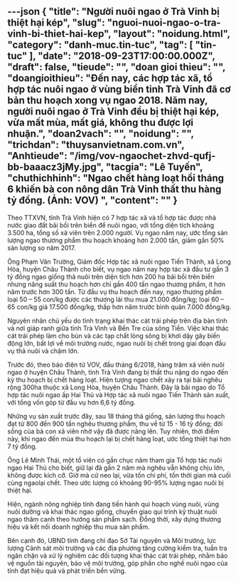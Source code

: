 ---json
{
    "title": "Người nuôi ngao ở Trà Vinh bị thiệt hại kép",
    "slug": "nguoi-nuoi-ngao-o-tra-vinh-bi-thiet-hai-kep",
    "layout": "noidung.html",
    "category": "danh-muc.tin-tuc",
    "tag": [
        "tin-tuc"
    ],
    "date": "2018-09-23T17:00:00.000Z",
    "draft": false,
    "tieude": "",
    "doan gioi thieu": "",
    "doangioithieu": "Đến nay, các hợp tác xã, tổ hợp tác nuôi ngao ở vùng biển tỉnh Trà Vinh đã cơ bản thu hoạch xong vụ ngao 2018. Năm nay, người nuôi ngao ở Trà Vinh đều bị thiệt hại kép, vừa mất mùa, mất giá, không thu được lợi nhuận.",
    "doan2vach": "",
    "noidung": "",
    "trichdan": "thuysanvietnam.com.vn",
    "Anhtieude": "/img/vov-ngaochet-zhvd-qufj-bb-baaacz3jMy.jpg",
    "tacgia": "Lê Tuyến",
    "chuthichhinh": "Ngao chết hàng loạt hồi tháng 6 khiến bà con nông dân Trà Vinh thất thu hàng tỷ đồng. (Ảnh: VOV) ",
    "__content__": ""
}
---
<p>Theo&nbsp;TTXVN, tỉnh Tr&agrave; Vinh hiện c&oacute; 7 hợp t&aacute;c x&atilde; v&agrave; tổ hợp t&aacute;c được nh&agrave; nước giao đất b&atilde;i bồi tr&ecirc;n biển để&nbsp;nu&ocirc;i ngao, với tổng diện t&iacute;ch khoảng 3.500 ha, tổng số x&atilde; vi&ecirc;n tr&ecirc;n 2.000 người. Vụ ngao năm nay, ước tổng sản lượng ngao thương phẩm thu hoạch khoảng hơn 2.000 tấn, giảm gần 50% sản lượng so năm 2017.&nbsp;</p>

<p>&Ocirc;ng Phạm Văn Trường, Gi&aacute;m đốc Hợp t&aacute;c x&atilde; nu&ocirc;i ngao Tiến Th&agrave;nh, x&atilde; Long H&ograve;a, huyện Ch&acirc;u Th&agrave;nh cho biết, vụ ngao năm nay hợp t&aacute;c x&atilde; đầu tư gần 3 tỷ đồng ngao giống thả nu&ocirc;i tr&ecirc;n diện t&iacute;ch hơn 200 ha b&atilde;i bồi tr&ecirc;n biển nhưng năng suất thu hoạch hơn chỉ gần 400 tấn ngao thương phẩm, &iacute;t hơn năm trước hơn 300 tấn. Từ đầu vụ thu hoạch đến nay, ngao thương phẩm loại 50 &ndash; 55 con/kg được c&aacute;c thương l&aacute;i thu mua 21.000 đồng/kg; loại 60 &ndash; 65 con/kg gi&aacute; 17.500 đồng/kg, thấp hơn năm trước b&igrave;nh qu&acirc;n 7.000 đồng/kg.</p>

<p>Nguy&ecirc;n nh&acirc;n chủ yếu do t&igrave;nh trạng khai th&aacute;c c&aacute;t tr&aacute;i ph&eacute;p tr&ecirc;n địa b&agrave;n tỉnh v&agrave; nơi gi&aacute;p ranh giữa tỉnh Tr&agrave; Vinh v&agrave; Bến Tre của s&ocirc;ng Tiền. Việc khai th&aacute;c c&aacute;t tr&aacute;i ph&eacute;p l&agrave;m cho b&ugrave;n v&agrave; c&aacute;c tạp chất l&ograve;ng s&ocirc;ng bị khơi dậy g&acirc;y biến động lớn, bất lợi về m&ocirc;i trường nước, ngao nu&ocirc;i bị chết trong giai đoạn đầu vụ thả nu&ocirc;i v&agrave; chậm lớn.</p>

<p>Trước đ&oacute;, theo b&aacute;o điện tử&nbsp;VOV, đầu th&aacute;ng 6/2018, h&agrave;ng trăm x&atilde; vi&ecirc;n nu&ocirc;i ngao ở huyện Ch&acirc;u Th&agrave;nh, tỉnh Tr&agrave; Vinh đang bị thất thu nặng do ngao đến kỳ thu hoạch bị chết h&agrave;ng loạt. Hiện tượng ngao chết xảy ra tại b&atilde;i ngh&ecirc;u rộng 300ha thuộc x&atilde; Long H&ograve;a, huyện Ch&acirc;u Th&agrave;nh. Đ&acirc;y l&agrave; b&atilde;i ngao do Tổ hợp t&aacute;c nu&ocirc;i ngao ấp Hai Thủ v&agrave; Hợp t&aacute;c x&atilde; nu&ocirc;i ngao Tiến Th&agrave;nh sản xuất, với tổng vốn g&oacute;p từ đầu vụ hơn 6,6 tỷ đồng.</p>

<p>Những vụ sản xuất trước đ&acirc;y, sau 18 th&aacute;ng thả giống, sản lượng thu hoạch đạt từ 800 đến 900 tấn ngh&ecirc;u thương phẩm, thu về từ 15 - 16 tỷ đồng; đời sống của b&agrave; con x&atilde; vi&ecirc;n nhờ vậy đ&atilde; được n&acirc;ng l&ecirc;n. Tuy nhi&ecirc;n, thời điểm n&agrave;y, khi ngao đến m&ugrave;a thu hoạch lại bị chết h&agrave;ng loạt, ước tổng thiệt hại hơn 7 tỷ đồng.&nbsp;</p>

<p>&Ocirc;ng L&ecirc; Minh Th&aacute;i, một tổ vi&ecirc;n c&oacute; gần chục năm tham gia Tổ hợp t&aacute;c nu&ocirc;i ngao Hai Thủ cho biết, giữ lại đ&atilde; gần 2 năm m&agrave; ngh&ecirc;u vẫn kh&ocirc;ng chịu lớn, kh&ocirc;ng được k&iacute;ch cỡ. Giờ m&agrave; cứ neo lại, vừa tốn chi ph&iacute;, tốn thời gian m&agrave; cuối c&ugrave;ng ngaolại chết. Theo ước lượng c&oacute; khoảng 90-95% lượng ngao nu&ocirc;i bị thiệt hại.</p>

<p>Hiện, ng&agrave;nh n&ocirc;ng nghiệp tỉnh đang tiến h&agrave;nh qui hoạch v&ugrave;ng nu&ocirc;i, v&ugrave;ng nu&ocirc;i dưỡng v&agrave; khai th&aacute;c ngao giống, chuyển giao qui tr&igrave;nh kỹ thuật nu&ocirc;i ngao th&acirc;m canh theo hướng sản phẩm sạch. Đồng thời, x&acirc;y dựng thương hiệu v&agrave; kết nối doanh nghiệp thu mua sản phẩm.</p>

<p>B&ecirc;n cạnh đ&oacute;, UBND tỉnh đang chỉ đạo Sở T&agrave;i nguy&ecirc;n v&agrave; M&ocirc;i trường, lực lượng Cảnh s&aacute;t m&ocirc;i trường v&agrave; c&aacute;c địa phương tăng cường kiểm tra, tuần tra ngăn chặn v&agrave; xử l&yacute; nghi&ecirc;m c&aacute;c đối tượng khai th&aacute;c c&aacute;t tr&aacute;i ph&eacute;p, nhằm bảo vệ nguồn t&agrave;i nguy&ecirc;n, bảo vệ m&ocirc;i trường, g&oacute;p phần cho nghề nu&ocirc;i ngao của tỉnh đạt hiệu quả v&agrave; ph&aacute;t triển bền vững.</p>
